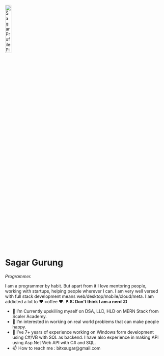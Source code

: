 

<img
            src="https://media-exp1.licdn.com/dms/image/C5603AQG5oQUjjSZe7A/profile-displayphoto-shrink_200_200/0/1612848335187?e=1648684800&v=beta&t=wEvIdpMb8C_UALQG3Y5gDdv8u0XbdfroJUnQpzCzSys"
            height="20%"
            width="20%"
            alt="Sagar Profile Picture"
          />
<h1>Sagar Gurung</h1>
          <p>
            <em>Programmer</strong>.</em>
          </p>
          <p>
            I am a programmer by habit. But apart from it I love mentoring
            people, working with startups, helping people wherever I can. I am
            very well versed with full stack development means
            web/desktop/mobile/cloud/meta. I am addicted a lot to ❤ coffee ❤.
            <strong>P.S: Don't think I am a nerd :D</strong>
          </p>
          <ul>
            <li>💞️ I’m Currently upskilling myself on DSA, LLD, HLD on MERN Stack from Scaler Academy.</li>
            <li>👀 I’m interested in working on real world problems that can make people happy.</li>
            <li>🌱 I’ve  7+ years of experience working on Windows form development using C#/VB with SQL as backend. I have also experience in making API using Asp.Net Web API with C# and SQL.</li>
            <li>📫 How to reach me : bitxsugar@gmail.com</li>
          </ul>
          





<!---
Calyfs0/Calyfs0 is a ✨ special ✨ repository because its `README.md` (this file) appears on your GitHub profile.
You can click the Preview link to take a look at your changes.
--->

